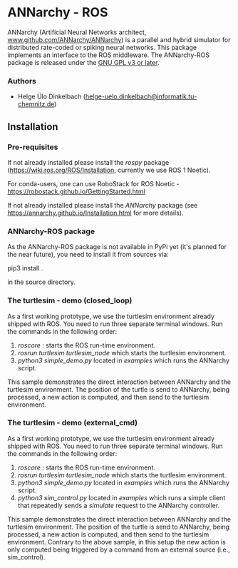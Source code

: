 # ANNarchy - ROS

ANNarchy (Artificial Neural Networks architect, www.github.com/ANNarchy/ANNarchy) is a parallel and hybrid simulator for distributed rate-coded or spiking neural networks. This package implements an interface to the ROS middleware. The ANNarchy-ROS package is released under the [GNU GPL v3 or later](http://www.gnu.org/licenses/gpl.html).

### Authors

* Helge Ülo Dinkelbach (helge-uelo.dinkelbach@informatik.tu-chemnitz.de)

## Installation

### Pre-requisites

If not already installed please install the *rospy* package (https://wiki.ros.org/ROS/Installation, currently we use ROS 1 Noetic).

For conda-users, one can use RoboStack for ROS Noetic - https://robostack.github.io/GettingStarted.html

If not already installed please install the *ANNarchy* package (see https://annarchy.github.io/Installation.html for more details).

### ANNarchy-ROS package

As the ANNarchy-ROS package is not available in PyPi yet (it's planned for the near future), you need to install it from sources via:

pip3 install .

in the source directory.

### The turtlesim - demo (closed_loop)

As a first working prototype, we use the turtlesim environment already shipped with ROS. You need to run three separate terminal windows. Run the commands in the following order:

1. *roscore* : starts the ROS run-time environment.
2. *rosrun turtlesim turtlesim_node* which starts the turtlesim environment.
3. *python3 simple_demo.py* located in *examples* which runs the ANNarchy script.

This sample demonstrates the direct interaction between ANNarchy and the turtlesim environment. The position of the turtle is send to ANNarchy, being processed, a new action is computed, and then send to the turtlesim environment.

### The turtlesim - demo (external_cmd)

As a first working prototype, we use the turtlesim environment already shipped with ROS. You need to run three separate terminal windows. Run the commands in the following order:

1. *roscore* : starts the ROS run-time environment.
2. *rosrun turtlesim turtlesim_node* which starts the turtlesim environment.
3. *python3 simple_demo.py* located in *examples* which runs the ANNarchy script.
3. *python3 sim_control.py* located in *examples* which runs a simple client that repeatedly sends a *simulate* request to the ANNarchy controller.

This sample demonstrates the direct interaction between ANNarchy and the turtlesim environment. The position of the turtle is send to ANNarchy, being processed, a new action is computed, and then send to the turtlesim environment. Contrary to the above sample, in this setup the new action is only computed being triggered by a command from an external source (i.e., sim_control).







